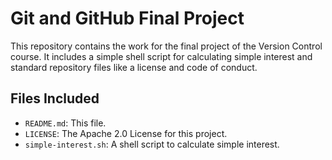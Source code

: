 # Git and GitHub Final Project

This repository contains the work for the final project of the Version Control course. It includes a simple shell script for calculating simple interest and standard repository files like a license and code of conduct.

## Files Included
- `README.md`: This file.
- `LICENSE`: The Apache 2.0 License for this project.
- `simple-interest.sh`: A shell script to calculate simple interest.
